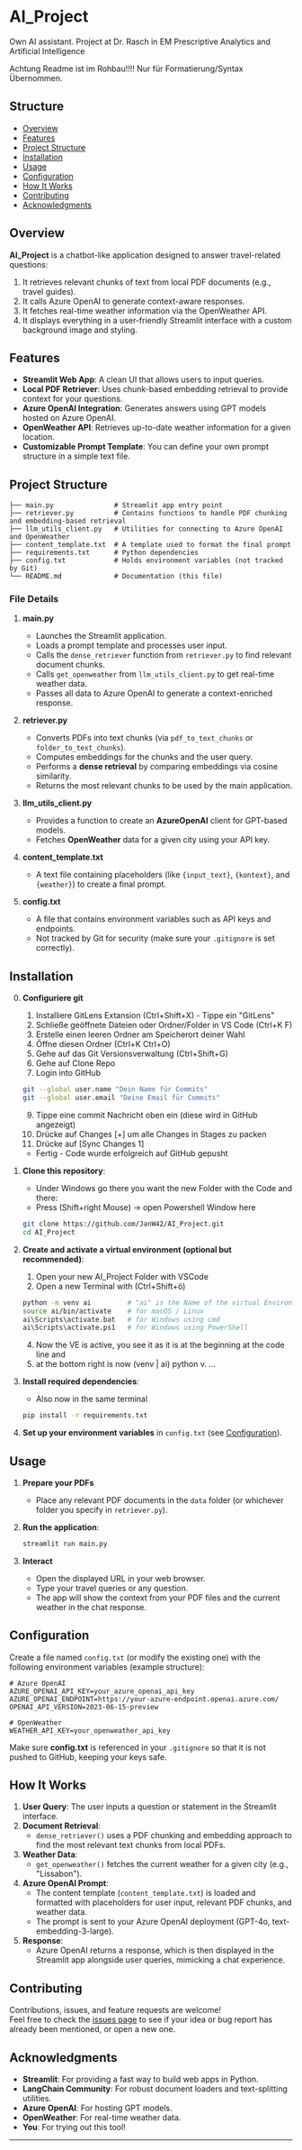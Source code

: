 # AI_Project

Own AI assistant. Project at Dr. Rasch in EM Prescriptive Analytics and Artificial Intelligence

Achtung Readme ist im Rohbau!!!! Nur für Formatierung/Syntax Übernommen.

## Structure
- [Overview](#overview)
- [Features](#features)
- [Project Structure](#project-structure)
- [Installation](#installation)
- [Usage](#usage)
- [Configuration](#configuration)
- [How It Works](#how-it-works)
- [Contributing](#contributing)
- [Acknowledgments](#acknowledgments)

## Overview

**AI_Project** is a chatbot-like application designed to answer travel-related questions:
1. It retrieves relevant chunks of text from local PDF documents (e.g., travel guides).
2. It calls Azure OpenAI to generate context-aware responses.
3. It fetches real-time weather information via the OpenWeather API.
4. It displays everything in a user-friendly Streamlit interface with a custom background image and styling.

## Features

- **Streamlit Web App**: A clean UI that allows users to input queries.
- **Local PDF Retriever**: Uses chunk-based embedding retrieval to provide context for your questions.
- **Azure OpenAI Integration**: Generates answers using GPT models hosted on Azure OpenAI.
- **OpenWeather API**: Retrieves up-to-date weather information for a given location.
- **Customizable Prompt Template**: You can define your own prompt structure in a simple text file.

## Project Structure

```plaintext
├── main.py               # Streamlit app entry point
├── retriever.py          # Contains functions to handle PDF chunking and embedding-based retrieval
├── llm_utils_client.py   # Utilities for connecting to Azure OpenAI and OpenWeather
├── content_template.txt  # A template used to format the final prompt
├── requirements.txt      # Python dependencies
├── config.txt            # Holds environment variables (not tracked by Git)
└── README.md             # Documentation (this file)
```

### File Details

1. **main.py**  
   - Launches the Streamlit application.  
   - Loads a prompt template and processes user input.  
   - Calls the `dense_retriever` function from `retriever.py` to find relevant document chunks.  
   - Calls `get_openweather` from `llm_utils_client.py` to get real-time weather data.  
   - Passes all data to Azure OpenAI to generate a context-enriched response.

2. **retriever.py**  
   - Converts PDFs into text chunks (via `pdf_to_text_chunks` or `folder_to_text_chunks`).  
   - Computes embeddings for the chunks and the user query.  
   - Performs a **dense retrieval** by comparing embeddings via cosine similarity.  
   - Returns the most relevant chunks to be used by the main application.

3. **llm_utils_client.py**  
   - Provides a function to create an **AzureOpenAI** client for GPT-based models.  
   - Fetches **OpenWeather** data for a given city using your API key.  

4. **content_template.txt**  
   - A text file containing placeholders (like `{input_text}`, `{kontext}`, and `{weather}`) to create a final prompt.

5. **config.txt**  
   - A file that contains environment variables such as API keys and endpoints.  
   - Not tracked by Git for security (make sure your `.gitignore` is set correctly).

## Installation
0. **Configuriere git**
   1. Installiere GitLens Extansion (Ctrl+Shift+X) - Tippe ein "GitLens"
   2. Schließe geöffnete Dateien oder Ordner/Folder in VS Code (Ctrl+K F)
   3. Erstelle einen leeren Ordner am Speicherort deiner Wahl
   4. Öffne diesen Ordner (Ctrl+K Ctrl+O)
   5. Gehe auf das Git Versionsverwaltung (Ctrl+Shift+G)
   6. Gehe auf Clone Repo
   7. Login into GitHub

   ```bash
   git --global user.name "Dein Name für Commits"
   git --global user.email "Deine Email für Commits"
   ```

   9. Tippe eine commit Nachricht oben ein (diese wird in GitHub angezeigt)
   10. Drücke auf Changes [+] um alle Changes in Stages zu packen
   11. Drücke auf [Sync Changes 1]
   
   - Fertig - Code wurde erfolgreich auf GitHub gepusht

1. **Clone this repository**:
   - Under Windows go there you want the new Folder with the Code and there:
   - Press (Shift+right Mouse) -> open Powershell Window here

    ```bash
    git clone https://github.com/JanW42/AI_Project.git
    cd AI_Project
    ```

2. **Create and activate a virtual environment (optional but recommended)**:
   1. Open your new AI_Project Folder with VSCode
   2. Open a new Terminal with (Ctrl+Shift+ö)

    ```bash
    python -m venv ai         # "ai" is the Name of the virtual Environment
    source ai/bin/activate    # for macOS / Linux
    ai\Scripts\activate.bat   # for Windows using cmd
    ai\Scripts\activate.ps1   # for Windows using PowerShell
    ```
   4. Now the VE is active, you see it as it is at the beginning at the code line and
   5. at the bottom right is now (venv | ai) python v. ...
3. **Install required dependencies**:
   - Also now in the same terminal

    ```bash
    pip install -r requirements.txt
    ```

4. **Set up your environment variables** in `config.txt` (see [Configuration](#configuration)).

## Usage

1. **Prepare your PDFs**  
   - Place any relevant PDF documents in the `data` folder (or whichever folder you specify in `retriever.py`).

2. **Run the application**:
    ```bash
    streamlit run main.py
    ```
3. **Interact**  
   - Open the displayed URL in your web browser.  
   - Type your travel queries or any question.  
   - The app will show the context from your PDF files and the current weather in the chat response.

## Configuration

Create a file named `config.txt` (or modify the existing one) with the following environment variables (example structure):

```dotenv
# Azure OpenAI
AZURE_OPENAI_API_KEY=your_azure_openai_api_key
AZURE_OPENAI_ENDPOINT=https://your-azure-endpoint.openai.azure.com/
OPENAI_API_VERSION=2023-06-15-preview

# OpenWeather
WEATHER_API_KEY=your_openweather_api_key
```

Make sure **config.txt** is referenced in your `.gitignore` so that it is not pushed to GitHub, keeping your keys safe.

## How It Works

1. **User Query**: The user inputs a question or statement in the Streamlit interface.
2. **Document Retrieval**: 
   - `dense_retriever()` uses a PDF chunking and embedding approach to find the most relevant text chunks from local PDFs.
3. **Weather Data**:
   - `get_openweather()` fetches the current weather for a given city (e.g., "Lissabon").
4. **Azure OpenAI Prompt**:
   - The content template (`content_template.txt`) is loaded and formatted with placeholders for user input, relevant PDF chunks, and weather data.
   - The prompt is sent to your Azure OpenAI deployment (GPT-4o, text-embedding-3-large).
5. **Response**:
   - Azure OpenAI returns a response, which is then displayed in the Streamlit app alongside user queries, mimicking a chat experience.

## Contributing

Contributions, issues, and feature requests are welcome!  
Feel free to check the [issues page](../../issues) to see if your idea or bug report has already been mentioned, or open a new one.


## Acknowledgments

- **Streamlit**: For providing a fast way to build web apps in Python.  
- **LangChain Community**: For robust document loaders and text-splitting utilities.  
- **Azure OpenAI**: For hosting GPT models.  
- **OpenWeather**: For real-time weather data.  
- **You**: For trying out this tool!

---
